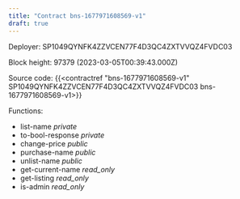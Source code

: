 ```yaml
---
title: "Contract bns-1677971608569-v1"
draft: true
---
```

Deployer: SP1049QYNFK4ZZVCEN77F4D3QC4ZXTVVQZ4FVDC03


 



Block height: 97379 (2023-03-05T00:39:43.000Z)

Source code: {{<contractref "bns-1677971608569-v1" SP1049QYNFK4ZZVCEN77F4D3QC4ZXTVVQZ4FVDC03 bns-1677971608569-v1>}}

Functions:

* list-name _private_
* to-bool-response _private_
* change-price _public_
* purchase-name _public_
* unlist-name _public_
* get-current-name _read_only_
* get-listing _read_only_
* is-admin _read_only_
